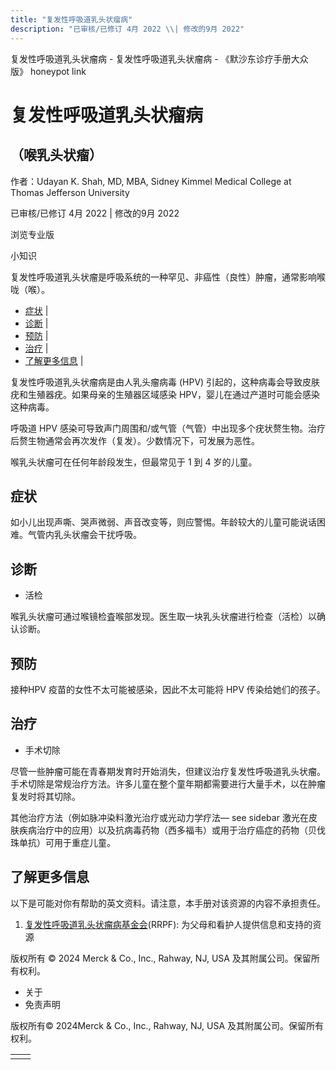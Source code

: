 ```yaml
---
title: "复发性呼吸道乳头状瘤病"
description: "已审核/已修订 4月 2022 \\| 修改的9月 2022"
---
```


﻿复发性呼吸道乳头状瘤病 \- 复发性呼吸道乳头状瘤病 \- 《默沙东诊疗手册大众版》 honeypot link

# 复发性呼吸道乳头状瘤病

## （喉乳头状瘤）

作者：Udayan K. Shah, MD, MBA, Sidney Kimmel Medical College at Thomas Jefferson
University

已审核/已修订 4月 2022 \| 修改的9月 2022

浏览专业版

小知识

复发性呼吸道乳头状瘤是呼吸系统的一种罕见、非癌性（良性）肿瘤，通常影响喉咙（喉）。

- [症状](#症状_v49788005_zh) \|
- [诊断](#诊断_v49788009_zh) \|
- [预防](#预防_v64012191_zh) \|
- [治疗](#治疗_v42283298_zh) \|
- [了解更多信息](#了解更多信息_v64012195_zh) \|

复发性呼吸道乳头状瘤病是由人乳头瘤病毒 (HPV) 引起的，这种病毒会导致皮肤疣和生殖器疣。如果母亲的生殖器区域感染 HPV，婴儿在通过产道时可能会感染这种病毒。

呼吸道 HPV 感染可导致声门周围和/或气管（气管）中出现多个疣状赘生物。治疗后赘生物通常会再次发作（复发）。少数情况下，可发展为恶性。

喉乳头状瘤可在任何年龄段发生，但最常见于 1 到 4 岁的儿童。

## 症状

如小儿出现声嘶、哭声微弱、声音改变等，则应警惕。年龄较大的儿童可能说话困难。气管内乳头状瘤会干扰呼吸。

## 诊断

- 活检


喉乳头状瘤可通过喉镜检査喉部发现。医生取一块乳头状瘤进行检查（活检）以确认诊断。

## 预防

接种HPV 疫苗的女性不太可能被感染，因此不太可能将 HPV 传染给她们的孩子。

## 治疗

- 手术切除


尽管一些肿瘤可能在青春期发育时开始消失，但建议治疗复发性呼吸道乳头状瘤。手术切除是常规治疗方法。许多儿童在整个童年期都需要进行大量手术，以在肿瘤复发时将其切除。

其他治疗方法（例如脉冲染料激光治疗或光动力学疗法— see sidebar 激光在皮肤疾病治疗中的应用）以及抗病毒药物（西多福韦）或用于治疗癌症的药物（贝伐珠单抗）可用于重症儿童。

## 了解更多信息

以下是可能对你有帮助的英文资料。请注意，本手册对该资源的内容不承担责任。

1. [复发性呼吸道乳头状瘤病基金会](https://rrpf.org/)(RRPF): 为父母和看护人提供信息和支持的资源




版权所有 © 2024
Merck & Co., Inc., Rahway, NJ, USA 及其附属公司。保留所有权利。

- 关于
- 免责声明

版权所有© 2024Merck & Co., Inc., Rahway, NJ, USA 及其附属公司。保留所有权利。

|     |     |
| --- | --- |
|  |  |